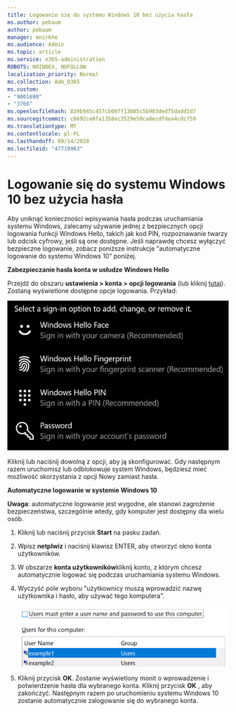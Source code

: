 ```yaml
---
title: Logowanie się do systemu Windows 10 bez użycia hasła
ms.author: pebaum
author: pebaum
manager: mnirkhe
ms.audience: Admin
ms.topic: article
ms.service: o365-administration
ROBOTS: NOINDEX, NOFOLLOW
localization_priority: Normal
ms.collection: Adm_O365
ms.custom:
- "9001690"
- "3766"
ms.openlocfilehash: 839b945c457cb007f13605c5b903ded75dadd1d7
ms.sourcegitcommit: c6692ce0fa1358ec3529e59ca0ecdfdea4cdc759
ms.translationtype: MT
ms.contentlocale: pl-PL
ms.lasthandoff: 09/14/2020
ms.locfileid: "47719963"
---
```

# <a name="sign-in-to-windows-10-without-using-a-password"></a>Logowanie się do systemu Windows 10 bez użycia hasła

Aby uniknąć konieczności wpisywania hasła podczas uruchamiania systemu Windows, zalecamy używanie jednej z bezpiecznych opcji logowania funkcji Windows Hello, takich jak kod PIN, rozpoznawanie twarzy lub odcisk cyfrowy, jeśli są one dostępne. Jeśli naprawdę chcesz wyłączyć bezpieczne logowanie, zobacz poniższe instrukcje "automatyczne logowanie do systemu Windows 10" poniżej.

**Zabezpieczanie hasła konta w usłudze Windows Hello**

Przejdź do obszaru **ustawienia > konta > opcji logowania** (lub kliknij [tutaj](ms-settings:signinoptions?activationSource=GetHelp)). Zostaną wyświetlone dostępne opcje logowania. Przykład:

![Opcje logowania.](media/sign-in-options.png)

Kliknij lub naciśnij dowolną z opcji, aby ją skonfigurować. Gdy następnym razem uruchomisz lub odblokowuje system Windows, będziesz mieć możliwość skorzystania z opcji Nowy zamiast hasła. 

**Automatyczne logowanie w systemie Windows 10**

**Uwaga**: automatyczne logowanie jest wygodne, ale stanowi zagrożenie bezpieczeństwa, szczególnie wtedy, gdy komputer jest dostępny dla wielu osób. 

1. Kliknij lub naciśnij przycisk **Start** na pasku zadań.

2. Wpisz **netplwiz** i naciśnij klawisz ENTER, aby otworzyć okno konta użytkowników.

3. W obszarze **konta użytkowników**kliknij konto, z którym chcesz automatycznie logować się podczas uruchamiania systemu Windows.

4. Wyczyść pole wyboru "użytkownicy muszą wprowadzić nazwę użytkownika i hasło, aby używać tego komputera".

    ![Użytkownicy muszą wprowadzić odpowiednią nazwę użytkownika i hasło.](media/users-must-enter-username.png)

5. Kliknij przycisk **OK**. Zostanie wyświetlony monit o wprowadzenie i potwierdzenie hasła dla wybranego konta. Kliknij przycisk **OK** , aby zakończyć. Następnym razem po uruchomieniu systemu Windows 10 zostanie automatycznie zalogowanie się do wybranego konta.
